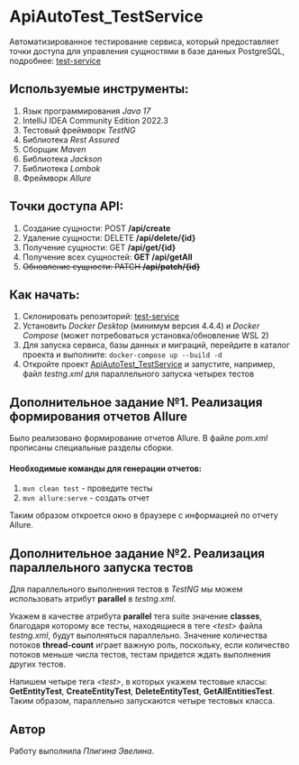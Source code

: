 # ApiAutoTest_TestService
Автоматизированное тестирование сервиса, который предоставляет точки доступа для управления сущностями в базе данных PostgreSQL, подробнее: [test-service](https://github.com/sun6r0/test-service)
## Используемые инструменты:
1. Язык программирования *Java 17*
2. IntelliJ IDEA Community Edition 2022.3
3. Тестовый фреймворк *TestNG*
4. Библиотека *Rest Assured*
5. Сборщик *Maven*
6. Библиотека *Jackson*
7. Библиотека *Lombok*
8. Фреймворк *Allure*
## Точки доступа API:
1. Создание сущности: POST **/api/create**
2. Удаление сущности: DELETE **/api/delete/{id}**
3. Получение сущности: GET **/api/get/{id}**
4. Получение всех сущностей: **GET /api/getAll**
5. ~~Обновление сущности: PATCH **/api/patch/{id}**~~
## Как начать:
1. Склонировать репозиторий: [test-service](https://github.com/sun6r0/test-service)
2. Установить *Docker Desktop* (минимум версия 4.4.4) и *Docker Compose* (может потребоваться установка/обновление WSL 2)
3. Для запуска сервиса, базы данных и миграций, перейдите в каталог проекта и выполните: `docker-compose up --build -d`
4. Откройте проект [ApiAutoTest_TestService](https://github.com/pligina-e/ApiAutoTest_TestService) и запустите, например, файл *testng.xml* для параллельного запуска четырех тестов
## Дополнительное задание №1. Реализация формирования отчетов Allure
Было реализовано формирование отчетов Allure. В файле *pom.xml* прописаны специальные разделы сборки.
#### Необходимые команды для генерации отчетов:
1. `mvn clean test` - проведите тесты
2. `mvn allure:serve` - создать отчет

Таким образом откроется окно в браузере с информацией по отчету Allure.
## Дополнительное задание №2. Реализация параллельного запуска тестов
Для параллельного выполнения тестов в *TestNG* мы можем использовать атрибут **parallel** в *testng.xml*.

Укажем в качестве атрибута **parallel** тега suite значение **classes**, благодаря которому все тесты, находящиеся в теге *\<test>* файла *testng.xml*, будут выполняться параллельно. Значение количества потоков **thread-count** играет важную роль, поскольку, если количество потоков меньше числа тестов, тестам придется ждать выполнения других тестов. 

Напишем четыре тега *\<test>*, в которых укажем тестовые классы: **GetEntityTest**, **CreateEntityTest**, **DeleteEntityTest**, **GetAllEntitiesTest**.
Таким образом, параллельно запускаются четыре тестовых класса.
## Автор
Работу выполнила *Плигина Эвелина*.
